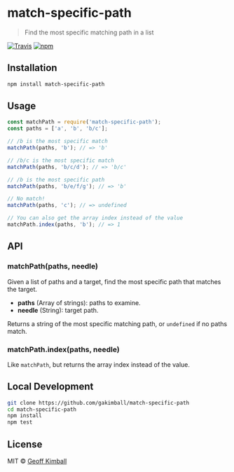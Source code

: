 # match-specific-path

> Find the most specific matching path in a list

[![Travis](https://img.shields.io/travis/gakimball/match-specific-path.svg?maxAge=2592000)](https://travis-ci.org/gakimball/match-specific-path) [![npm](https://img.shields.io/npm/v/match-specific-path.svg?maxAge=2592000)](https://www.npmjs.com/package/match-specific-path)

## Installation

```bash
npm install match-specific-path
```

## Usage

```js
const matchPath = require('match-specific-path');
const paths = ['a', 'b', 'b/c'];

// /b is the most specific match
matchPath(paths, 'b'); // => 'b'

// /b/c is the most specific match
matchPath(paths, 'b/c/d'); // => 'b/c'

// /b is the most specific path
matchPath(paths, 'b/e/f/g'); // => 'b'

// No match!
matchPath(paths, 'c'); // => undefined

// You can also get the array index instead of the value
matchPath.index(paths, 'b'); // => 1
```

## API

### matchPath(paths, needle)

Given a list of paths and a target, find the most specific path that matches the target.

- **paths** (Array of strings): paths to examine.
- **needle** (String): target path.

Returns a string of the most specific matching path, or `undefined` if no paths match.

### matchPath.index(paths, needle)

Like `matchPath`, but returns the array index instead of the value.

## Local Development

```bash
git clone https://github.com/gakimball/match-specific-path
cd match-specific-path
npm install
npm test
```

## License

MIT &copy; [Geoff Kimball](http://geoffkimball.com)
